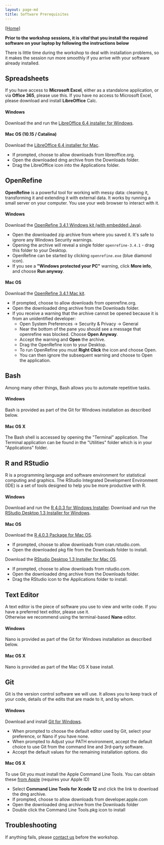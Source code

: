 ```yaml
---
layout: page-md
title: Software Prerequisites
---
```


[[Home]](https://southampton-rsg.github.io/2020-10-29-socobio-crs/)

**Prior to the workshop sessions, it is _vital_ that you install the required software on your laptop by following the instructions below**

There is little time during the workshop to deal with installation problems, so it makes the session run more smoothly if you arrive with your software already installed.

## Spreadsheets

If you have access to **Microsoft Excel**, either as a standalone application, or via **Office 365**, please use this.
If you have no access to Microsoft Excel, please download and install **LibreOffice** Calc.

#### Windows

Download the and run the [LibreOffice 6.4 installer for Windows](https://www.libreoffice.org/donate/dl/win-x86_64/6.4.6/en-GB/LibreOffice_6.4.6_Win_x64.msi).

#### Mac OS (10.15 / Catalina)

Download the [LibreOffice 6.4 installer for Mac](https://www.libreoffice.org/donate/dl/mac-x86_64/6.4.6/en-GB/LibreOffice_6.4.6_MacOS_x86-64.dmg).
- If prompted, choose to allow downloads from libreoffice.org.
- Open the downloaded dmg archive from the Downloads folder.
- Drag the LibreOffice icon into the Applications folder.

## OpenRefine

**OpenRefine** is a powerful tool for working with messy data: cleaning it, transforming it and extending it with external data.
It works by running a small server on your computer.  You use your web browser to interact with it.

#### Windows

Download the [OpenRefine 3.4.1 Windows kit (with embedded Java)](https://github.com/OpenRefine/OpenRefine/releases/download/3.4.1/openrefine-win-with-java-3.4.1.zip).

- Open the downloaded zip archive from where you saved it.  It's safe to ignore any Windows Security warnings.
- Opening the archive will reveal a single folder `openrefine-3.4.1` - drag this folder to your Desktop.
- OpenRefine can be started by clicking `openrefine.exe` (blue diamond icon).
- If you see a **"Windows protected your PC"** warning, click **More info**, and choose **Run anyway**.

#### Mac OS 

Download the [OpenRefine 3.4.1 Mac kit](https://github.com/OpenRefine/OpenRefine/releases/download/3.4.1/openrefine-mac-3.4.1.dmg).

- If prompted, choose to allow downloads from openrefine.org.
- Open the downloaded dmg archive from the Downloads folder.
- If you receive a warning that the archive cannot be opened because it is from an unidentified developer:
    - Open System Preferences -> Security & Privacy -> General
    - Near the bottom of the pane you should see a message that openrefine was blocked.  Choose **Open Anyway**.
    - Accept the warning and **Open** the archive.
    - Drag the OpenRefine icon to your Desktop.
    - To run OpenRefine you must **Right Click** the icon and choose Open.
    - You can then ignore the subsequent warning and choose to Open the application.

## Bash

Among many other things, Bash allows you to automate repetitive tasks.

#### Windows

Bash is provided as part of the Git for Windows installation as described below.

#### Mac OS X

The Bash shell is accessed by opening the "Terminal" application. The Terminal application can be found in the "Utilities" folder which is in your "Applications" folder.


## R and RStudio

R is a programming language and software environment for statistical computing and graphics. The RStudio Integrated Development Environment (IDE) is a set of tools designed to help you be more productive with R.

#### Windows

Download and run the [R 4.0.3 for Windows Installer](https://cran.rstudio.com/bin/windows/base/R-4.0.3-win.exe).
Download and run the [RStudio Desktop 1.3 Installer for Windows](https://download1.rstudio.org/desktop/windows/RStudio-1.3.1093.exe).

#### Mac OS

Download the [R 4.0.3 Package for Mac OS](https://cran.rstudio.com/bin/macosx/R-4.0.3.pkg).

- If prompted, choose to allow downloads from cran.rstudio.com.
- Open the downloaded pkg file from the Downloads folder to install.

Download the [RStudio Desktop 1.3 Installer for Mac OS](https://download1.rstudio.org/desktop/macos/RStudio-1.3.1093.dmg).

- If prompted, choose to allow downloads from rstudio.com.
- Open the downloaded dmg archive from the Downloads folder.
- Drag the RStudio icon to the Applications folder to install.

## Text Editor

A text editor is the piece of software you use to view and write code. If you have a preferred text editor, please use it.  
Otherwise we recommend using the terminal-based **Nano** editor.

#### Windows

Nano is provided as part of the Git for Windows installation as described below.

#### Mac OS X

Nano is provided as part of the Mac OS X base install.


## Git

Git is the version control software we will use. It allows you to keep track of your code, details of the edits that are made to it, and by whom.

#### Windows

Download and install [Git for Windows](https://github.com/git-for-windows/git/releases/download/v2.28.0.windows.1/Git-2.28.0-64-bit.exe).

- When prompted to choose the default editor used by Git, select your preference, or Nano if you have none.
- When prompted to Adjust your PATH environment, accept the default choice to use Git from the command line and 3rd-party software.
- Accept the default values for the remaining installation options. dio

#### Mac OS X

To use Git you must install the Apple Command Line Tools.  You can obtain these [from Apple](https://developer.apple.com/download/more/?name=command%20line%20tools%20for%20xcode%2012) (requires your Apple ID)

- Select **Command Line Tools for Xcode 12** and click the link to download the dmg archive.
- If prompted, choose to allow downloads from developer.apple.com
- Open the downloaded dmg archive from the Downloads folder
- Double click the Command Line Tools.pkg icon to install

## Troubleshooting

If anything fails, please [contact us](mailto:rsg-info@soton.ac.uk) before the workshop.


